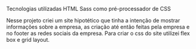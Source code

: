 Tecnologias utilizadas
HTML
Sass como pré-processador de CSS

Nesse projeto criei um site hipotético que tinha a intenção de mostrar informações sobre a
empresa, as criação até então feitas pela empresa e no footer as redes sociais da
empresa. Para criar o css do site utilizei flex box e grid layout. 
